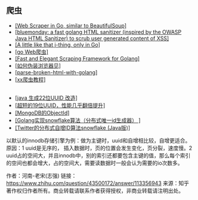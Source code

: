 

## 爬虫

- [[Web Scraper in Go, similar to BeautifulSoup]](https://github.com/anaskhan96/soup)
- [[bluemonday: a fast golang HTML sanitizer (inspired by the OWASP Java HTML Sanitizer) to scrub user generated content of XSS]](https://github.com/microcosm-cc/bluemonday)
- [[A little like that j-thing, only in Go]](https://github.com/PuerkitoBio/goquery)
- [[go Web爬虫]](https://www.ctolib.com/categories/go-crawler.html)
- [[Fast and Elegant Scraping Framework for Golang]](https://github.com/gocolly/colly/)
- [[如何伪装浏览器见]](https://zhidao.baidu.com/question/2117242032496816307.html)
- [[parse-broken-html-with-golang]](https://stackoverflow.com/questions/24101721/parse-broken-html-with-golang)
- [[xx爬虫教程]](https://zhuanlan.zhihu.com/p/25296437)


##  

- [[java 生成22位UUID 改造]](http://blog.csdn.net/sskicgah/article/details/12904881)
- [[超短的19位UUID，性能几乎翻倍提升]](http://www.iteye.com/topic/1134781)
- [[MongoDB的ObjectId]](http://helloyesyes.iteye.com/blog/1089927)
- [[Golang实现snowflake算法（分布式唯一id生成器） ]](https://studygolang.com/articles/9753)
- [[Twitter的分布式自增ID算法snowflake (Java版)]](https://www.cnblogs.com/relucent/p/4955340.html)

以默认的innodb存储引擎为例：做为主键时，uuid和自增相比较，自增更适合。原因：1 uuid是无序的， 插入数据时，页的位置会发生变化，页分裂，速度慢。2 uuid占的空间大，并且innodb中，别的索引还都要包含主键的值，那么每个索引的空间也都会增大，占的空间大，需要读数据时一般会认为需要的io次数多。

作者：河南-老宋(志强)
链接：https://www.zhihu.com/question/43500172/answer/113356943
来源：知乎
著作权归作者所有。商业转载请联系作者获得授权，非商业转载请注明出处。
